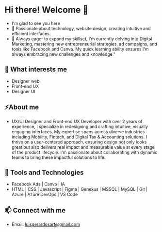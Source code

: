 # Hi there! Welcome 👋
- I'm glad to see you here
- 🎯 Passionate about technology, website design, creating intuitive and efficient interfaces.
- 🚀 Always eager to expand my skillset, I'm currently delving into Digital Marketing, mastering new entrepreneurial strategies, ad campaigns, and tools like Facebook and Canva. My quick learning ability ensures I'm always embracing new challenges and knowledge."
## 🧠 What interests me
- Designer web
- Front-end UX
- Designer UI
## ⚡About me
- UX/UI Designer and Front-end UX Developer with over 2 years of experience, I specialize in redesigning and crafting intuitive, visually engaging interfaces. My expertise spans across diverse industries including Mobility, Fintech, and Digital Tax & Accounting solutions. I thrive on a user-centered approach, ensuring design not only looks great but also delivers real impact and measurable value at every stage of the product lifecycle. I'm passionate about collaborating with dynamic teams to bring these impactful solutions to life.

## 🔧 Tools and Technologies
- Facebook Ads | Canva | IA
- HTML | CSS | Javascript | Figma | Genexus | MSSQL | MySQL | Git | Azure | Azure DevOps | VS Code


## 📫 Connect with me
- Email: luisgerardosart@gmail.com


<!--
**luisart3/luisart3** is a ✨ _special_ ✨ repository because its `README.md` (this file) appears on your GitHub profile.

Here are some ideas to get you started:

- 🔭 I’m currently working on ...
- 🌱 I’m currently learning ...
- 👯 I’m looking to collaborate on ...
- 🤔 I’m looking for help with ...
- 💬 Ask me about ...
- 📫 How to reach me: ...
- 😄 Pronouns: ...
- ⚡ Fun fact: ...
-->
